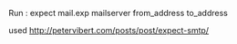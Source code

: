 Run : expect mail.exp mailserver from_address to_address 






used http://petervibert.com/posts/post/expect-smtp/
